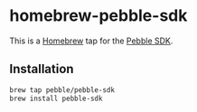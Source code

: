 # homebrew-pebble-sdk

This is a [Homebrew](https://github.com/Homebrew/homebrew) tap for the [Pebble SDK](https://developer.getpebble.com/sdk).

## Installation

```sh
brew tap pebble/pebble-sdk
brew install pebble-sdk
```
